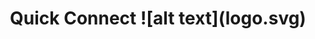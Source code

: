 <div style="display: flex; justify-content: center; align-items: center; height: 100vh; text-align: center;">
    <h1 style="margin: 0;">
        Quick Connect 
        ![alt text](logo.svg)
    </h1>
</div>



**Quick Connect** is an application that allows you to create chat rooms instantly from anywhere and connect with anyone. It's simple, fast, and designed to give users a quick and seamless communication experience.

## Features

- **Instant Chat Rooms**: Create a chat room on the fly with a unique timestamp-based identifier.
- **Seamless Connections**: Join or invite others to chat rooms from any device.
- **Lightweight and Fast**: Optimized for fast performance and instant messaging.
- **No Signups Needed**: No need for users to sign up; start chatting right away.

## Installation

To install the dependencies and run the project, follow the steps below:

### Using `pyenv` and `pipenv`:

1. Install [pyenv](https://github.com/pyenv/pyenv) to manage Python versions:
   ```bash
   pyenv install 3.10.10
   pyenv local 3.10.10
   ```

2. Clone the repository:
   ```bash
   git clone https://github.com/taha2samy/QuickConnect.git
   cd quick-connect
   ```

3. Install [pipenv](https://pipenv.pypa.io/en/latest/) to manage the environment and packages:
   ```bash
   pipenv install
   ```

4. Activate the virtual environment:
   ```bash
   pipenv shell
   ```
5. Build the project Database:
   ```bash
   pipenv run python manage.py migrate
   ``` 
6. Run the application:
   ```bash
   pipenv run python manage.py runserver
   ```

## Usage

1. Open the application.
2. Create a chat room by pressing the **Create Chat Room** button.
3. Share the unique chat room identifier with the person you want to connect with.
4. Start chatting instantly.

## Project Structure

```plaintext
|   .gitignore
|   .python-version
|   db.sqlite3
|   manage.py
|   Pipfile
|   Pipfile.lock
|   readme.md
|
+---QuickConnect
|       asgi.py
|       settings.py
|       urls.py
|       wsgi.py
|       __init__.py
|
\---rooms
    |   admin.py
    |   apps.py
    |   consumers.py
    |   models.py
    |   routing.py
    |   tests.py
    |   views.py
    |   __init__.py
    |
    +---migrations
    |       __init__.py
    |
    \---templates
            Home.html
            room.html
```

## Contributing

Contributions are welcome! Please fork the repository and submit a pull request for review.

## License

This project is licensed under the MIT License - see the [LICENSE](LICENSE) file for details.

---

**Quick Connect** – Instant connections, anywhere, anytime.
```

Feel free to modify the structure or the content based on your specific project details.